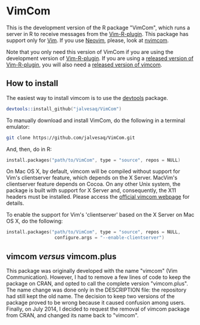 # VimCom

This is the development version of the R package "VimCom", which runs a server
in R to receive messages from the [Vim-R-plugin]. This package has support
only for [Vim]. If you use [Neovim], please, look at [nvimcom].

Note that you only need this version of VimCom if you are using the
development version of [Vim-R-plugin]. If you are using a [released version of
Vim-R-plugin], you will also need a [released version of vimcom].

## How to install

The easiest way to install vimcom is to use the [devtools] package.

```s
devtools::install_github("jalvesaq/VimCom")
```

To manually download and install VimCom, do the following in a terminal
emulator:

```sh
git clone https://github.com/jalvesaq/VimCom.git
```

And, then, do in R:

```s
install.packages("path/to/VimCom", type = "source", repos = NULL)
```

On Mac OS X, by default, vimcom will be compiled without support for Vim's
clientserver feature, which depends on the X Server. MacVim's clientserver
feature depends on Cocoa. On any other Unix system, the package is built with
support for X Server and, consequently, the X11 headers must be installed.
Please access the [official vimcom webpage] for details.

To enable the support for Vim's 'clientserver' based on the X Server on Mac OS
X, do the following:

```s
install.packages("path/to/VimCom", type = "source", repos = NULL,
                  configure.args = "--enable-clientserver")
```


## vimcom *versus* vimcom.plus

This package was originally developed with the name "vimcom" (Vim
Communication). However, I had to remove a few lines of code to keep the
package on CRAN, and opted to call the complete version "vimcom.plus". The
name change was done only in the DESCRIPTION file: the repository had still
kept the old name. The decision to keep two versions of the package proved to
be wrong because it caused confusion among users. Finally, on July 2014, I
decided to request the removal of vimcom package from CRAN, and changed its
name back to "vimcom".

[Vim-R-plugin]: https://github.com/jcfaria/Vim-R-plugin
[Vim]: http://www.vim.org
[Neovim]: http://neovim.org
[official vimcom webpage]: http://www.lepem.ufc.br/jaa/vimcom.html
[released version of Vim-R-plugin]: http://www.vim.org/scripts/script.php?script_id=2628
[released version of vimcom]: http://www.lepem.ufc.br/jaa/vimcom.html
[devtools]: http://cran.r-project.org/web/packages/devtools/index.html
[nvimcom]: https://github.com/jalvesaq/nvimcom
